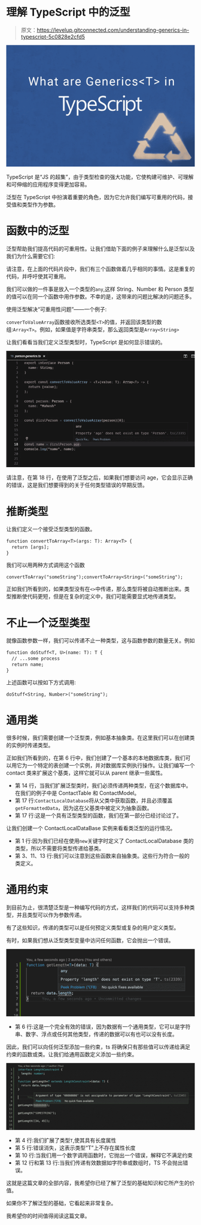 # 理解 TypeScript 中的泛型

> 原文：<https://levelup.gitconnected.com/understanding-generics-in-typescript-5c0828e2cfd5>

![](img/191e3fbae52807c61b62604e98cc2105.png)

TypeScript 是“JS 的超集”，由于类型检查的强大功能，它使构建可维护、可理解和可伸缩的应用程序变得更加容易。

泛型在 TypeScript 中扮演着重要的角色，因为它允许我们编写可重用的代码，接受值和类型作为参数。

# 函数中的泛型

泛型帮助我们提高代码的可重用性。让我们借助下面的例子来理解什么是泛型以及我们为什么需要它们:

请注意，在上面的代码片段中，我们有三个函数做着几乎相同的事情。这是重复的代码，并呼吁使其可重用。

我们可以做的一件事是放入一个类型的`any`,这样 String、Number 和 Person 类型的值可以在同一个函数中用作参数。不幸的是，这带来的问题比解决的问题还多。

使用泛型解决“可重用性问题”——一个例子:

`converToValueArray`函数接收所选类型`<T>`的值，并返回该类型的数组:`Array<T>`。例如，如果值是字符串类型，那么返回类型是`Array<String>`

让我们看看当我们定义泛型类型时，TypeScript 是如何显示错误的。

![](img/7bd6d544254187bb7ec8a2622d49f2dd.png)

请注意，在第 18 行，在使用了泛型之后，如果我们想要访问 age，它会显示正确的错误，这是我们想要得到的关于任何类型错误的早期反馈。

# 推断类型

让我们定义一个接受泛型类型的函数。

```
function convertToArray<T>(args: T): Array<T> {
  return [args];
}
```

我们可以用两种方式调用这个函数

```
convertToArray("someString");convertToArray<String>("someString");
```

正如我们所看到的，如果类型没有在`<>`中传递，那么类型将被自动推断出来。类型推断使代码更短，但是在复杂的定义中，我们可能需要显式地传递类型。

# 不止一个泛型类型

就像函数参数一样，我们可以传递不止一种类型，这与函数参数的数量无关。例如

```
function doStuff<T, U>(name: T): T {
  // ...some process
  return name;
}
```

上述函数可以按如下方式调用:

```
doStuff<String, Number>("someString");
```

# 通用类

很多时候，我们需要创建一个泛型类，例如基本抽象类。在这里我们可以在创建类的实例时传递类型。

正如我们所看到的，在第 6 行中，我们创建了一个基本的本地数据库类，我们可以用它为一个特定的表创建一个实例，并对数据库实例执行操作。让我们编写一个 contact 类来扩展这个基类，这样它就可以从 parent 继承一些属性。

*   第 14 行，当我们扩展泛型类时，我们必须传递两种类型，在这个数据库中。在我们的例子中是 ContactTable 和 ContactModel。
*   第 17 行:`ContactLocalDatabase`将从父类中获取函数，并且必须覆盖`getFormattedData`，因为这在父基类中被定义为抽象函数。
*   第 17 行:这是一个具有泛型类型的函数，我们在第一部分已经讨论过了。

让我们创建一个 ContactLocalDataBase 实例来看看类泛型的运行情况。

*   第 1 行:因为我们已经在使用`new`关键字时定义了 ContactLocalDatabase 类的类型，所以不需要将类型传递给基类。
*   第 3、11、13 行:我们可以注意到这些函数来自抽象类。这些行为符合一般的类定义。

# 通用约束

到目前为止，很清楚泛型是一种编写代码的方式，这样我们的代码可以支持多种类型，并且类型可以作为参数传递。

有了这些知识，传递的类型可以是任何预定义类型或复杂的用户定义类型。

有时，如果我们想从泛型类型变量中访问任何函数，它会抛出一个错误。

![](img/4721ab75d999a4732422c1aab6e6a770.png)

*   第 6 行:这是一个完全有效的错误，因为数据有一个通用类型，它可以是字符串、数字、浮点或任何其他类型，传递的数据可以有也可以没有长度。

因此，我们可以向任何泛型添加一些约束，ts 将确保只有那些值可以传递给满足约束的函数或类。让我们给通用函数定义添加一些约束。

![](img/eab8a65856d0b76c16ffb4136f9ba098.png)

*   第 4 行:我们扩展了类型`T`,使其具有长度属性
*   第 5 行:错误消失，这表示类型“T”上不存在属性长度
*   第 10 行:当我们用一个数字调用函数时，它抛出一个错误，解释它不满足约束
*   第 12 行和第 13 行:当我们传递有效数据如字符串或数组时，TS 不会抛出错误。

这就是这篇文章的全部内容，我希望你已经了解了泛型的基础知识和它所产生的价值。

如果你不了解泛型的基础，它看起来非常复杂。

我希望你的时间值得阅读这篇文章。